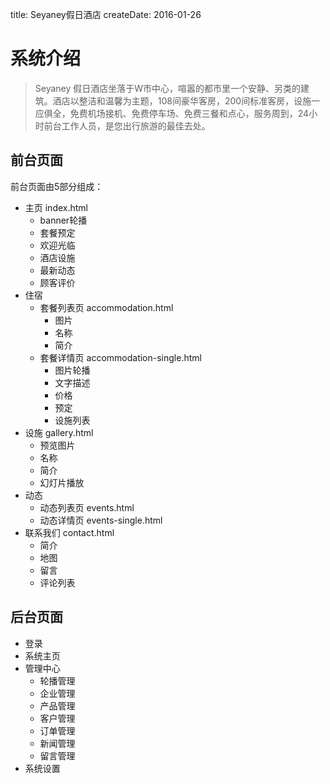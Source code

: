 title: Seyaney假日酒店 
createDate: 2016-01-26 

# 系统介绍 

> Seyaney 假日酒店坐落于W市中心，喧嚣的都市里一个安静、另类的建筑。酒店以整洁和温馨为主题，108间豪华客房，200间标准客房，设施一应俱全，免费机场接机、免费停车场、免费三餐和点心，服务周到，24小时前台工作人员，是您出行旅游的最佳去处。

## 前台页面
前台页面由5部分组成：

 - 主页 index.html 
     + banner轮播
     + 套餐预定
     + 欢迎光临
     + 酒店设施
     + 最新动态
     + 顾客评价   
 - 住宿 
     + 套餐列表页 accommodation.html 
         * 图片
         * 名称
         * 简介
     + 套餐详情页 accommodation-single.html 
         * 图片轮播
         * 文字描述
         * 价格
         * 预定
         * 设施列表
 - 设施 gallery.html
     + 预览图片
     + 名称
     + 简介
     + 幻灯片播放
 - 动态 
     + 动态列表页 events.html
     + 动态详情页 events-single.html
 - 联系我们 contact.html
     + 简介
     + 地图
     + 留言
     + 评论列表 

## 后台页面
 - 登录
 - 系统主页
 - 管理中心
     + 轮播管理
     + 企业管理
     + 产品管理
     + 客户管理
     + 订单管理
     + 新闻管理
     + 留言管理
 - 系统设置

